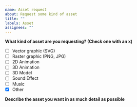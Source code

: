 ```yaml
---
name: Asset request
about: Request some kind of asset
title: ""
labels: Asset
assignees: ""
---
```


**What kind of asset are you requesting? (Check one with an x)**

- [ ] Vector graphic (SVG)
- [ ] Raster graphic (PNG, JPG)
- [ ] 2D Animation
- [ ] 3D Animation
- [ ] 3D Model
- [ ] Sound Effect
- [ ] Music
- [x] Other

**Describe the asset you want in as much detail as possible**
